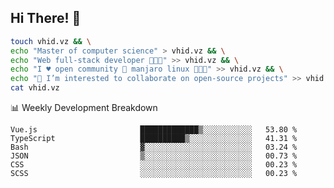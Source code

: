 ## Hi There! 👋

```sh
touch vhid.vz && \
echo "Master of computer science" > vhid.vz && \
echo "Web full-stack developer 🙈🙉🙊" >> vhid.vz && \
echo "I ♥️ open community 🎯 manjaro linux 🎉🐍🥳" >> vhid.vz && \
echo "👯 I’m interested to collaborate on open-source projects" >> vhid.vz && \
cat vhid.vz
```
:bar_chart: Weekly Development Breakdown

<!--START_SECTION:waka-->

```text
Vue.js                       █████████████▒░░░░░░░░░░░   53.80 %
TypeScript                   ██████████▒░░░░░░░░░░░░░░   41.31 %
Bash                         ▓░░░░░░░░░░░░░░░░░░░░░░░░   03.24 %
JSON                         ▒░░░░░░░░░░░░░░░░░░░░░░░░   00.73 %
CSS                          ░░░░░░░░░░░░░░░░░░░░░░░░░   00.23 %
SCSS                         ░░░░░░░░░░░░░░░░░░░░░░░░░   00.23 %
```

<!--END_SECTION:waka-->

